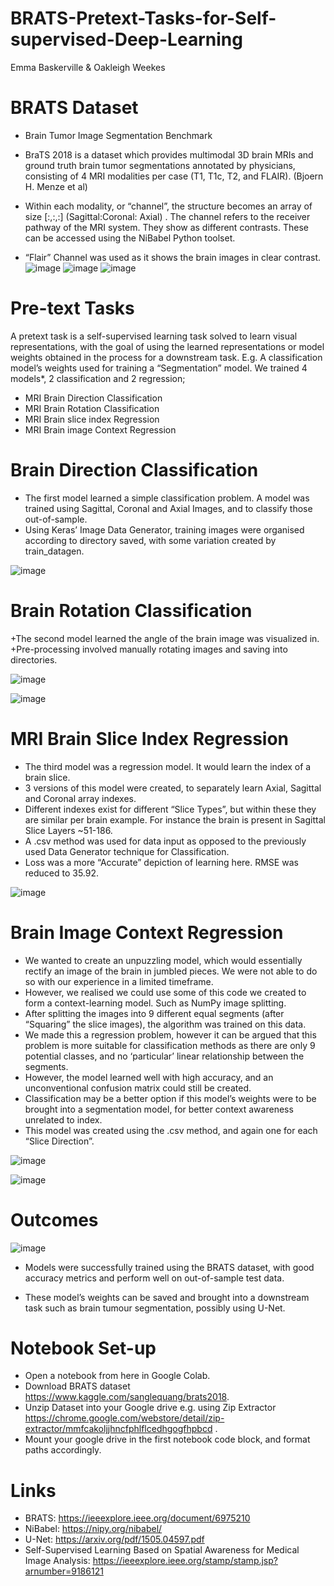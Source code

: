 # BRATS-Pretext-Tasks-for-Self-supervised-Deep-Learning
Emma Baskerville & Oakleigh Weekes

# BRATS Dataset
+ Brain Tumor Image Segmentation Benchmark

+ BraTS 2018 is a dataset which provides multimodal 3D brain MRIs and ground truth brain tumor segmentations annotated by physicians, consisting of 4 MRI modalities per case (T1, T1c, T2, and FLAIR). (Bjoern H. Menze et al)

+ Within each modality, or “channel”, the structure becomes an array of size [:,:,:] (Sagittal:Coronal: Axial) . The channel refers to the receiver pathway of the MRI system. They show as different contrasts. These can be accessed using the NiBabel Python toolset.

* “Flair” Channel was used as it shows the brain images in clear contrast.
![image](https://user-images.githubusercontent.com/57076065/132038365-18ca18eb-b4f3-4c43-822d-660e44f35574.png)
![image](https://user-images.githubusercontent.com/57076065/132038371-8b32c821-9804-4a9d-bb79-4f18de1b663c.png)
![image](https://user-images.githubusercontent.com/57076065/132038387-010f212b-5e14-4c4c-bf2a-85e725492434.png)

# Pre-text Tasks
A pretext task is a self-supervised learning task solved to learn visual representations, with the goal of using the learned representations or model weights obtained in the process for a downstream task. E.g. A classification model’s weights used for training a “Segmentation” model.
We trained 4 models*, 2 classification and 2 regression;
+ MRI Brain Direction Classification
+ MRI Brain Rotation Classification
+ MRI Brain slice index Regression
+ MRI Brain image Context Regression

# Brain Direction Classification

+ The first model learned a simple classification problem. A model was trained using Sagittal, Coronal and Axial Images, and to classify those out-of-sample.
+ Using Keras’ Image Data Generator, training images were organised according to directory saved, with some variation created by train_datagen.

![image](https://user-images.githubusercontent.com/57076065/132038584-4e6c7c86-a10e-49da-a27f-c862128ba25a.png)

# Brain Rotation Classification

+The second model learned the angle of the brain image was visualized in.
+Pre-processing involved manually rotating images and saving into directories.

![image](https://user-images.githubusercontent.com/57076065/132038699-3cc12cb5-c032-427a-b17a-468af6ef28cc.png)

![image](https://user-images.githubusercontent.com/57076065/132038767-d90ee457-f697-4c17-a03c-37a0832e6d34.png)

# MRI Brain Slice Index Regression

+ The third model was a regression model. It would learn the index of a brain slice.
+ 3 versions of this model were created, to separately learn Axial, Sagittal and Coronal array indexes.
+ Different indexes exist for different “Slice Types”, but within these they are similar per brain example. For instance the brain is present in Sagittal Slice Layers ~51-186.
+ A .csv method was used for data input as opposed to the previously used Data Generator technique for Classification.
+ Loss was a more “Accurate” depiction of learning here. RMSE was reduced to 35.92.

![image](https://user-images.githubusercontent.com/57076065/132038942-3a6d7c7e-fa6a-47e2-b5b6-077278b44d26.png)

# Brain Image Context Regression

+ We wanted to create an unpuzzling model, which would essentially rectify an image of the brain in jumbled pieces. We were not able to do so with our experience in a limited timeframe.
+ However, we realised we could use some of this code we created to form a context-learning model. Such as NumPy image splitting.
+ After splitting the images into 9 different equal segments (after “Squaring” the slice images), the algorithm was trained on this data.
+ We made this a regression problem, however it can be argued that this problem is more suitable for classification methods as there are only 9 potential classes, and no ‘particular’ linear relationship between the segments.
+ However, the model learned well with high accuracy, and an unconventional confusion matrix could still be created.
+ Classification may be a better option if this model’s weights were to be brought into a segmentation model, for better context awareness unrelated to index.
+ This model was created using the .csv method, and again one for each “Slice Direction”.

![image](https://user-images.githubusercontent.com/57076065/132039060-c28d923e-8ed2-4d3d-b127-7fa6cfa735e3.png)

![image](https://user-images.githubusercontent.com/57076065/132039081-80133ccc-7878-4ee5-8688-3c54330a75d1.png)

# Outcomes
![image](https://user-images.githubusercontent.com/57076065/132039173-ec0221d5-28df-4588-b265-c76ee18c04d1.png)

+ Models were successfully trained using the BRATS dataset, with good accuracy metrics and perform well on out-of-sample test data.

+ These model’s weights can be saved and brought into a downstream task such as brain tumour segmentation, possibly using U-Net.

# Notebook Set-up

+ Open a notebook from here in Google Colab.
+ Download BRATS dataset https://www.kaggle.com/sanglequang/brats2018.
+ Unzip Dataset into your Google drive e.g. using Zip Extractor https://chrome.google.com/webstore/detail/zip-extractor/mmfcakoljjhncfphlflcedhgogfhpbcd .
+ Mount your google drive in the first notebook code block, and format paths accordingly.

# Links

+ BRATS: https://ieeexplore.ieee.org/document/6975210
+ NiBabel: https://nipy.org/nibabel/
+ U-Net: https://arxiv.org/pdf/1505.04597.pdf
+ Self-Supervised Learning Based on Spatial Awareness for Medical Image Analysis:
https://ieeexplore.ieee.org/stamp/stamp.jsp?arnumber=9186121
